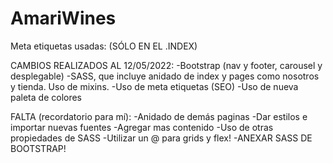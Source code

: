 # AmariWines
Meta etiquetas usadas:
<meta name="description" content="Restaurante y tienda boutique de vinos en Mendoza, Argentina">
<meta name="keywords" content="Vino Bodega Restaurante Mendoza">
 <meta name="robots" content="index"/> (SÓLO EN EL .INDEX)
 
 
 CAMBIOS REALIZADOS AL 12/05/2022:
 -Bootstrap (nav y footer, carousel y desplegable)
 -SASS, que incluye anidado de index y pages como nosotros y tienda. Uso de mixins.
 -Uso de meta etiquetas (SEO)
 -Uso de nueva paleta de colores
 
 FALTA (recordatorio para mí):
 -Anidado de demás paginas
 -Dar estilos e importar nuevas fuentes
 -Agregar mas contenido
 -Uso de otras propiedades de SASS
 -Utilizar un @ para grids y flex!
 -ANEXAR SASS DE BOOTSTRAP!
 
